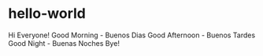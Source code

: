 # hello-world

Hi Everyone!
Good Morning - Buenos Dias
Good Afternoon - Buenos Tardes
Good Night - Buenas Noches
Bye!

